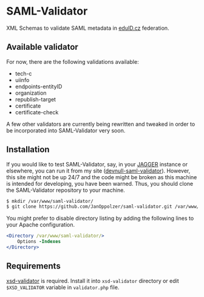 # SAML-Validator
XML Schemas to validate SAML metadata in [eduID.cz][] federation.

## Available validator
For now, there are the following validations available:

  * tech-c
  * uiinfo
  * endpoints-entityID
  * organization
  * republish-target
  * certificate
  * certificate-check

A few other validators are currently being rewritten and tweaked in order to be incorporated into SAML-Validator very soon.

## Installation
If you would like to test SAML-Validator, say, in your [JAGGER][] instance or elsewhere, you can run it from my site ([devnull-saml-validator][]). However, this site might not be up 24/7 and the code might be broken as this machine is intended for developing, you have been warned. Thus, you should clone the SAML-Validator repository to your machine.

```bash
$ mkdir /var/www/saml-validator/
$ git clone https://github.com/JanOppolzer/saml-validator.git /var/www/saml-validator/
```

You might prefer to disable directory listing by adding the following lines to your Apache configuration.

```apache
<Directory /var/www/saml-validator/>
    Options -Indexes
</Directory>
```

## Requirements
[xsd-validator][] is required. Install it into `xsd-validator` directory or edit `$XSD_VALIDATOR` variable in `validator.php` file.


[eduID.cz]: http://www.eduid.cz/
[JAGGER]: http://jagger.heanet.ie/
[devnull-saml-validator]: https://devnull.cesnet.cz/saml-validator/
[xsd-validator]: https://github.com/amouat/xsd-validator/

